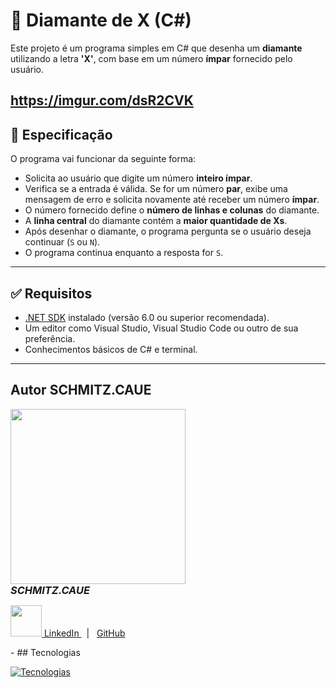 # 💎 Diamante de X (C#)

Este projeto é um programa simples em C# que desenha um **diamante** utilizando a letra **'X'**, com base em um número **ímpar** fornecido pelo usuário.

https://imgur.com/dsR2CVK
---

## 📝 Especificação

O programa vai funcionar da seguinte forma:

- Solicita ao usuário que digite um número **inteiro ímpar**.
- Verifica se a entrada é válida. Se for um número **par**, exibe uma mensagem de erro e solicita novamente até receber um número **ímpar**.
- O número fornecido define o **número de linhas e colunas** do diamante.
- A **linha central** do diamante contém a **maior quantidade de Xs**.
- Após desenhar o diamante, o programa pergunta se o usuário deseja continuar (`S` ou `N`).
- O programa continua enquanto a resposta for `S`.

---

## ✅ Requisitos

- [.NET SDK](https://dotnet.microsoft.com/en-us/download) instalado (versão 6.0 ou superior recomendada).
- Um editor como Visual Studio, Visual Studio Code ou outro de sua preferência.
- Conhecimentos básicos de C# e terminal.

---


## Autor SCHMITZ.CAUE


  <img src="https://github.com/user-attachments/assets/bea09985-5a7f-40ca-b0a6-6891c144a032" width="280" />
  <h3 style="margin: 0;"><i>SCHMITZ.CAUE</i></h4>


  <p>
    <a href="https://www.linkedin.com/in/cau%C3%AA-schmitz-316261356/">
      <img src="https://skillicons.dev/icons?i=linkedin&theme=dark" width="50"/>
      LinkedIn
    </a> &nbsp;  |  &nbsp;
    <a href=https://github.com/schmitzcaue
      <img src="https://skillicons.dev/icons?i=github&theme=dark" width="50"/>
      GitHub
    </a>
  </p>
</main>
- ## Tecnologias

[![Tecnologias](https://skillicons.dev/icons?i=cs,dotnet,visualstudio,git,github)](https://skillicons.dev)

